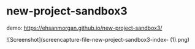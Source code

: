 # new-project-sandbox3
demo: https://ehsanmorgan.github.io/new-project-sandbox3/







![Screenshot](screencapture-file-new-project-sandbox3-index- (1).png)
